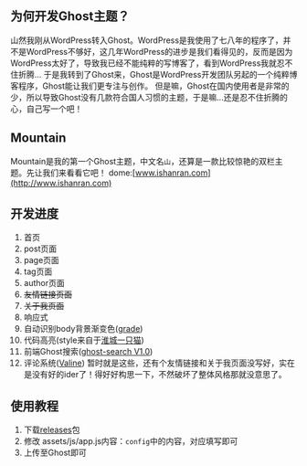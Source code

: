 ## 为何开发Ghost主题？
山然我刚从WordPress转入Ghost。WordPress是我使用了七八年的程序了，并不是WordPress不够好，这几年WordPress的进步是我们看得见的，反而是因为WordPress太好了，导致我已经不能纯粹的写博客了，看到WordPress我就忍不住折腾...
于是我转到了Ghost来，Ghost是WordPress开发团队另起的一个纯粹博客程序，Ghost能让我们更专注与创作。
但是嘛，Ghost在国内使用者是非常的少，所以导致Ghost没有几款符合国人习惯的主题，于是嘛...还是忍不住折腾的心，自己写一个吧！

## Mountain
Mountain是我的第一个Ghost主题，中文名`山`，还算是一款比较惊艳的双栏主题。先让我们来看看它吧！
dome:[www.ishanran.com](http://www.ishanran.com)

## 开发进度
1. 首页
2. post页面
3. page页面
4. tag页面
5. author页面
6. ~~友情链接页面~~
7. ~~关于我页面~~
8. 响应式
9. 自动识别body背景渐变色([grade](https://github.com/benhowdle89/grade))
10. 代码高亮(style来自于[淮城一只猫](https://iiong.com/))
11. 前端Ghost搜索([ghost-search V1.0](https://github.com/HauntedThemes/ghost-search))
12. 评论系统([Valine](https://valine.js.org/))
暂时就是这些，还有个友情链接和关于我页面没写好，实在是没有好的ider了！得好好构思一下，不然破坏了整体风格那就没意思了。

## 使用教程
1. 下载[releases](/releases)包
2. 修改 assets/js/app.js内容：`config`中的内容，对应填写即可
3. 上传至Ghost即可
